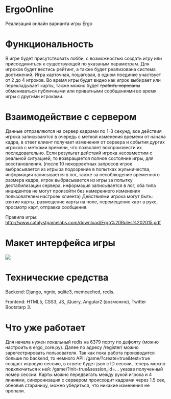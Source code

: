 # ErgoOnline
Реализация онлайн варианта игры Ergo

# Функциональность
В игре будет присутствовать лобби, с возможностью создать игру или присоединиться к существующей по указаным параметрам. Для игроков будет вестись рейтинг, а также будет реализована система достижений. Игра карточная, пошаговая, в одном поединке участвует от 2 до 4 игроков. Во время игры будет видно как игрок выбирает или перекладывает карты, также можно будет ~~грабить корованы~~ обмениваться публичными или приватными сообщениями во время игры с другими игроками.

# Взаимодействие с сервером
Данные отправляются на сервер кадрами по 1-3 секунд, все действия игрока записываются в очередь с меткой изменения времени от начала кадра, в ответ клиент получает изменения от сервера и события дургих игроков с метками времени, что позволяет воспроизвести их последовательно. Если результат действий игрока несовместим с реальной ситуацией, то возвращается полное состояние игры, для восстановления. (после 10 некорректных запросов игрок выбрасывается из игры за подозрение в попытках жульничества, информация записывается в лог, также за несоблюдение временного размера кадра, игрок выбрасывается из игры за попытку дестабилизации сервера, информация записывается в лог, оба типа инцидентов не могут произойти без намеренного изменения пользователем настроек клиента)
Действиями игрока могут быть: взятие карты, размещение карты на поле, перемещение карт в руке, просмотр карт, отправка сообщения.

Правила игры: http://www.catalystgamelabs.com/download/Ergo%20Rules%202015.pdf

# Макет интерфейса игры
<img src="http://imgr.es/39QO"></img>

# Технические средства
Backend: Django, ngnix, sqlite3, memcached, redis.

Frontend: HTML5, CSS3, JS, jQuery, Angular2 (возможно), Twitter Bootstarp 3.

# Что уже работает

Для начала нужен локальный redis на 6379 порту по дефолту (можно настроить в ergo_core.py). Далее по адресу /register/ можно зарегестрировать пользователя. Так как пока работа производится больше по backend, то немного API: /game/?create=true&test=true создаст игровую сессию, в ответе будет json с ID сессии, теперь можно подключиться к ней: /game/?init=true&session_id=... указав полученный номер сессии. Карты можно передвигать между рукой игрока и 4 линиями, синхронизация с сервером происходит кадрами через 1.5 сек, обновив стараницу, можно убедиться, что никакие изменения не пропали.
